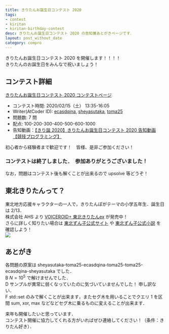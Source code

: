 ```yaml
---
title: きりたんお誕生日コンテスト 2020
tags:
- contest
- kiritan
- kiritan-birthday-contest
desc: きりたんお誕生日コンテスト 2020 の告知兼あとがきページです．
layout: post_without_date
category: compro
---
```


きりたんお誕生日コンテスト 2020 を開催します！！！！<br>
きりたんのお誕生日をみんなで祝いましょう！<br>

## コンテスト詳細
<a href="https://www.hackerrank.com/kiritan-birthday-contest-2020">きりたんお誕生日コンテスト 2020 コンテストページ</a>

- コンテスト時間: 2020/02/15（土）  13:35-16:05
- Writer(AtCoder ID): <a href="https://atcoder.jp/users/ecasdqina">ecasdqina</a>, <a href="https://atcoder.jp/users/sheyasutaka">sheyasutaka</a>, <a href="https://atcoder.jp/users/toma25">toma25</a>
- 問題数: 7 問
- 配点: 100-200-300-400-500-600-1000
- 告知動画：<a href="https://www.nicovideo.jp/watch/sm36353557">【きり誕 2020】きりたんお誕生日コンテスト 2020 告知動画【競技プログラミング】</a>

初心者から経験者まで歓迎です！　皆様、是非ご参加ください！<br>

### コンテストは終了しました．　参加ありがとうございました！<br>
なお，問題はコンテスト後も解くことが出来るので upsolve 等どうぞ！

## 東北きりたんって？
東北地方応援キャラクターの一人で，きりたんぽがテーマの小学五年生．誕生日は 2/13．<br>
株式会社 AHS より <a href="https://www.ah-soft.com/voiceroid/kiritan/">VOICEROID+ 東北きりたんex</a> が発売中！<br>
さらに詳しく知りたい場合は <a href="https://zunko.jp/">東北ずん子公式サイト</a> や <a href="http://inove.jp/sectionuserlist.php?nid=8">東北ずん子公式小説</a> を確認しよう！<br>
<img src="{{ site.baseurl }}/resources/zzm_a1zunko110.png" cite="https://zunko.jp/con_illust.html">

## あとがき
各問題の原案は sheyasutaka-toma25-ecasdqina-toma25-toma25-ecasdqina-sheyasutaka でした．<br>
B $N = 10^5$ で解けませんでした．<br>
D サンプルが異常に弱くなっていたのに気づいていませんでした！ 申し訳ない．<br>
F std::set のみで解くことが出来ます，またセグ木を用いることでクエリ 1 を区間 sum, xor, max などなどセグ木に乗るものに変えることが出来ます．<br>

来年も開催したいと思っています．<br>
コンテスト開催に協力してくれる方がいればぜひ連絡してください！（条件：きりたん好き）．<br>